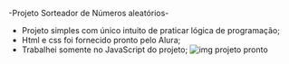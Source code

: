 -Projeto Sorteador de Números aleatórios-

- Projeto simples com único intuito de praticar lógica de programação;
- Html e css foi fornecido pronto pelo Alura;
- Trabalhei somente no JavaScript do projeto;
![img projeto pronto](https://github.com/user-attachments/assets/55aa72e0-1403-429c-8b3b-93935b766f2b)


